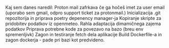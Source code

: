 Kaj sem danes naredil:
Proton mail zafrkava če ga hočeš imet za user email (uporabo sem gmail, odpro support ticket za protonmail.)
Inicializacija .git repozitorija in priprava poetry depenency manager-ja
Kopiranje skripte za pridobitev podatkov iz openmeteo.
Rahla adaptacija dimamičnega zajema podatkov
Priprava potrebne kode za povezavo na bazo (breu env spremenljivk)
Zagon in testiranje fetch dela aplikacije
Build Dockerfile-a in zagon dockerja - pade pri bazi kot predvideno.

